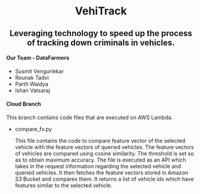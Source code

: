 <h1 align = "center"> VehiTrack </h1>
<h2 align = "center"> Leveraging technology to speed up the process of tracking down criminals in vehicles. </h2>

<h4> Our Team - DataFarmers </h4>
<ul>
	<li>Susmit Vengurlekar</li>
	<li>Rounak Tadvi</li>
	<li>Parth Waidya</li>
	<li>Ishan Vatsaraj</li>
</ul>

<h4> Cloud Branch </h4>
<p>This branch contains code files that are executed on AWS Lambda. </p>
<ul>
	<li>compare_fv.py</li>
	<p>This file contains the code to compare feature vector of the selected vehicle with the feature vectors of queried vehicles. The feature vectors of vehicles are compared using cosine similarity. The threshold is set so as to obtain maximum accuracy. The file is executed as an API which takes in the request information regarding the selected vehicle and queried vehicles. It then fetches the feature vectors stored in Amazon S3 Bucket and compares them. It returns a list of vehicle ids which have features similar to the selected vehicle.</p>
</ul>